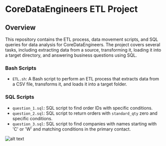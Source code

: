 # CoreDataEngineers ETL Project

## Overview

This repository contains the ETL process, data movement scripts, and SQL queries for data analysis for CoreDataEngineers. The project covers several tasks, including extracting data from a source, transforming it, loading it into a target directory, and answering business questions using SQL.

### Bash Scripts

- `ETL.sh`: A Bash script to perform an ETL process that extracts data from a CSV file, transforms it, and loads it into a target folder.

### SQL Scripts

- `question_1.sql`: SQL script to find order IDs with specific conditions.
- `question_2.sql`: SQL script to return orders with `standard_qty` zero and specific conditions.
- `question_3.sql`: SQL script to find companies with names starting with 'C' or 'W' and matching conditions in the primary contact.

![alt text](https://github.com/Cutiedave/CDE_linux/edit/assignment/Arch.png?raw=true)
